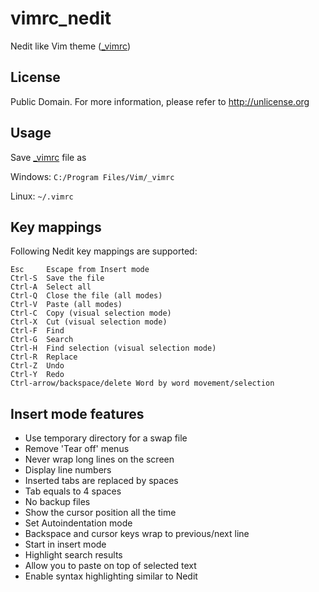 # vimrc_nedit
Nedit like Vim theme ([_vimrc](_vimrc))

## License
Public Domain. For more information, please refer to http://unlicense.org

## Usage
Save [_vimrc](_vimrc) file as

Windows:  `C:/Program Files/Vim/_vimrc`

Linux: `~/.vimrc`

## Key mappings
Following Nedit key mappings are supported:
```
Esc     Escape from Insert mode
Ctrl-S  Save the file
Ctrl-A  Select all
Ctrl-Q  Close the file (all modes)
Ctrl-V  Paste (all modes)
Ctrl-C  Copy (visual selection mode)
Ctrl-X  Cut (visual selection mode)
Ctrl-F  Find
Ctrl-G  Search
Ctrl-H  Find selection (visual selection mode)
Ctrl-R  Replace
Ctrl-Z  Undo
Ctrl-Y  Redo
Ctrl-arrow/backspace/delete Word by word movement/selection
```

## Insert mode features

- Use temporary directory for a swap file
- Remove 'Tear off' menus
- Never wrap long lines on the screen
- Display line numbers
- Inserted tabs are replaced by spaces
- Tab equals to 4 spaces
- No backup files
- Show the cursor position all the time
- Set Autoindentation mode
- Backspace and cursor keys wrap to previous/next line
- Start in insert mode
- Highlight search results
- Allow you to paste on top of selected text
- Enable syntax highlighting similar to Nedit

